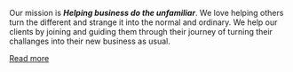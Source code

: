 Our mission is _**Helping business do the unfamiliar**_. We love helping others turn the different and strange it into the normal and ordinary. We help our clients by joining and guiding them through their journey of turning their challanges into their new business as usual.

[Read more](/about/ourmission)